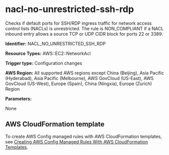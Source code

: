 # nacl\-no\-unrestricted\-ssh\-rdp<a name="nacl-no-unrestricted-ssh-rdp"></a>

Checks if default ports for SSH/RDP ingress traffic for network access control lists \(NACLs\) is unrestricted\. The rule is NON\_COMPLIANT if a NACL inbound entry allows a source TCP or UDP CIDR block for ports 22 or 3389\. 

**Identifier:** NACL\_NO\_UNRESTRICTED\_SSH\_RDP

**Resource Types:** AWS::EC2::NetworkAcl

**Trigger type:** Configuration changes

**AWS Region:** All supported AWS regions except China \(Beijing\), Asia Pacific \(Hyderabad\), Asia Pacific \(Melbourne\), AWS GovCloud \(US\-East\), AWS GovCloud \(US\-West\), Europe \(Spain\), China \(Ningxia\), Europe \(Zurich\) Region

**Parameters:**

None  

## AWS CloudFormation template<a name="w2aac12c33c15b9d387c17"></a>

To create AWS Config managed rules with AWS CloudFormation templates, see [Creating AWS Config Managed Rules With AWS CloudFormation Templates](aws-config-managed-rules-cloudformation-templates.md)\.